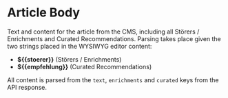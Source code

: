 # Article Body

Text and content for the article from the CMS, including all Störers / Enrichments and Curated Recommendations. Parsing takes place given the two strings placed in the WYSIWYG editor content:

- **${{stoerer}}** (Störers / Enrichments)
- **${{empfehlung}}** (Curated Recommendations)

All content is parsed from the `text`, `enrichments` and `curated` keys from the API response.

